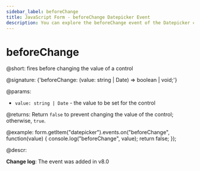 ```yaml
---
sidebar_label: beforeChange
title: JavaScript Form - beforeChange Datepicker Event 
description: You can explore the beforeChange event of the Datepicker control of Form in the documentation of the DHTMLX JavaScript UI library. Browse developer guides and API reference, try out code examples and live demos, and download a free 30-day evaluation version of DHTMLX Suite.
---
```


# beforeChange

@short: fires before changing the value of a control

@signature: {'beforeChange: (value: string | Date) => boolean | void;'}

@params:
- `value: string | Date` - the value to be set for the control

@returns:
Return `false` to prevent changing the value of the control; otherwise, `true`.

@example:
form.getItem("datepicker").events.on("beforeChange", function(value) {
    console.log("beforeChange", value);
    return false;
});

@descr:

**Change log**: The event was added in v8.0
